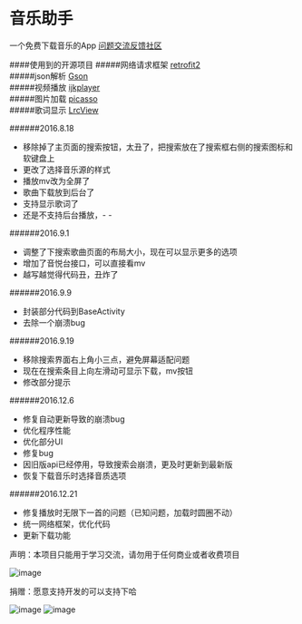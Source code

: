 # 音乐助手
一个免费下载音乐的App
[问题交流反馈社区](http://qtfreet.cn)  

####使用到的开源项目
#####网络请求框架
[retrofit2](https://github.com/square/retrofit)  
#####json解析
[Gson](https://github.com/google/gson)  
#####视频播放
[ijkplayer](https://github.com/Bilibili/ijkplayer)  
#####图片加载
[picasso](https://github.com/square/picasso)  
#####歌词显示
[LrcView](https://github.com/WuLiFei/LyricViewDemo)

######2016.8.18
* 移除掉了主页面的搜索按钮，太丑了，把搜索放在了搜索框右侧的搜索图标和软键盘上
* 更改了选择音乐源的样式
* 播放mv改为全屏了
* 歌曲下载放到后台了
* 支持显示歌词了
* 还是不支持后台播放，- -

######2016.9.1
* 调整了下搜索歌曲页面的布局大小，现在可以显示更多的选项
* 增加了音悦台接口，可以直接看mv
* 越写越觉得代码丑，丑炸了

######2016.9.9
* 封装部分代码到BaseActivity
* 去除一个崩溃bug

######2016.9.19
* 移除搜索界面右上角小三点，避免屏幕适配问题
* 现在在搜索条目上向左滑动可显示下载，mv按钮
* 修改部分提示

######2016.12.6
* 修复自动更新导致的崩溃bug
* 优化程序性能
* 优化部分UI
* 修复bug
* 因旧版api已经停用，导致搜索会崩溃，更及时更新到最新版
* 恢复下载音乐时选择音质选项

######2016.12.21
* 修复播放时无限下一首的问题（已知问题，加载时圆圈不动）
* 统一网络框架，优化代码
* 更新下载功能

声明：本项目只能用于学习交流，请勿用于任何商业或者收费项目

![image](https://raw.githubusercontent.com/Qrilee/MusicUU/master/screenshots/pic.png)

捐赠：愿意支持开发的可以支持下哈

![image](http://qtfreet.com/zfb.png) ![image](http://qtfreet.com/wx.png)

